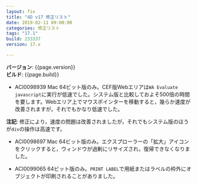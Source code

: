 ```yaml
---
layout: fix
title: "4D v17 修正リスト"
date: 2019-02-11 09:00:00
categories: 修正リスト
tags: "17.1" 
build: 233337
version: 17.x

---
```


**バージョン**: {{page.version}}  
**ビルド**: {{page.build}}  

* ACI0098939 Mac 64ビット版のみ。CEF版Webエリアは``WA Evaluate javascript``に実行が低速でした。システム版と比較しておよそ500倍の時間を要します。Webエリア上でマウスポインターを移動すると，幾らか速度が改善されますが，それでもかなり低速でした。

**注記**: 修正により，速度の問題は改善されましたが，それでもシステム版のほうが``div``の操作は高速です。

* ACI0098697 Mac 64ビット版のみ。エクスプローラーの「拡大」アイコンをクリックすると，ウィンドウが過剰にリサイズされ，復帰できなくなりました。

* ACI0099065 64ビット版のみ。``PRINT LABEL``で用紙またはラベルの枠外にオブジェクトが印刷されることがありました。
